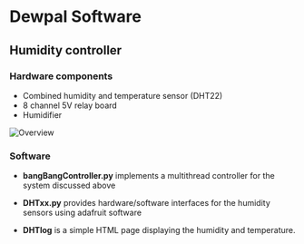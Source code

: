 # Dewpal Software

## Humidity controller 
### Hardware components
* Combined humidity and temperature sensor (DHT22)
* 8 channel 5V relay board
* Humidifier

![Overview](HumidityController/Figures/experimentalSetupIGem.png)

### Software
* __bangBangController.py__ implements a multithread controller for the system discussed above

* __DHTxx.py__ provides hardware/software interfaces for the humidity sensors using adafruit software

* __DHTlog__ is a simple HTML page displaying the humidity and temperature.
